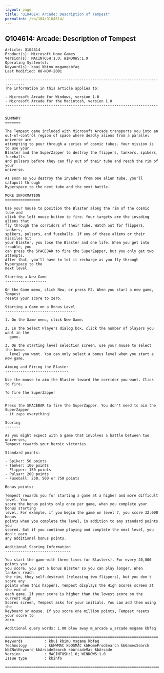 ```yaml
---
layout: page
title: "Q104614: Arcade: Description of Tempest"
permalink: /kb/104/Q104614/
---
```


## Q104614: Arcade: Description of Tempest

	Article: Q104614
	Product(s): Microsoft Home Games
	Version(s): MACINTOSH:1.0; WINDOWS:1.0
	Operating System(s): 
	Keyword(s): kbui kbimu msgamekbfaq
	Last Modified: 08-NOV-2001
	
	-------------------------------------------------------------------------------
	The information in this article applies to:
	
	- Microsoft Arcade for Windows, version 1.0 
	- Microsoft Arcade for the Macintosh, version 1.0 
	-------------------------------------------------------------------------------
	
	SUMMARY
	=======
	
	The Tempest game included with Microsoft Arcade transports you into an
	out-of-control region of space where deadly aliens from a parallel universe are
	attempting to pour through a series of cosmic tubes. Your mission is to use your
	Blaster and the SuperZapper to destroy the flippers, tankers, spikers, fuseballs
	and pulsars before they can fly out of their tube and reach the rim of your
	universe.
	
	As soon as you destroy the invaders from one alien tube, you'll catapult through
	hyperspace to the next tube and the next battle.
	
	MORE INFORMATION
	================
	
	Use your mouse to position the Blaster along the rim of the cosmic tube and
	click the left mouse button to fire. Your targets are the invading aliens that
	fly through the corridors of their tube. Watch out for flippers, tankers,
	spikers, pulsars, and fuseballs. If any of these aliens or their missiles hit
	your Blaster, you lose the Blaster and one life. When you get into trouble, you
	can press the SPACEBAR to fire the SuperZapper, but you only get two attempts.
	After that, you'll have to let it recharge as you fly through hyperspace to the
	next level.
	
	Starting a New Game
	-------------------
	
	On the Game menu, click New, or press F2. When you start a new game, Tempest
	resets your score to zero.
	
	Starting a Game on a Bonus Level
	--------------------------------
	
	1. On the Game menu, click New Game.
	
	2. In the Select Players dialog box, click the number of players you want in the
	  game.
	
	3. On the starting level selection screen, use your mouse to select the bonus
	  level you want. You can only select a bonus level when you start a new game.
	
	Aiming and Firing the Blaster
	-----------------------------
	
	Use the mouse to aim the Blaster toward the corridor you want. Click to fire.
	
	To fire the SuperZapper
	-----------------------
	
	Press the SPACEBAR to fire the SuperZapper. You don't need to aim the SuperZapper
	- it zaps everything!
	
	Scoring
	-------
	
	As you might expect with a game that involves a battle between two universes,
	Tempest rewards your heroic victories.
	
	Standard points:
	
	- Spiker: 50 points
	- Tanker: 100 points
	- Flipper: 150 points
	- Pulsar: 200 points
	- Fuseball: 250, 500 or 750 points
	
	Bonus points:
	
	Tempest rewards you for starting a game at a higher and more difficult level. You
	score the bonus points only once per game, when you complete your bonus starting
	level. For example, if you begin the game on level 7, you score 32,000 bonus
	points when you complete the level, in addition to any standard points you
	scored. But if you continue playing and complete the next level, you don't earn
	any additional bonus points.
	
	Additional Scoring Information
	------------------------------
	
	You start the game with three lives (or Blasters). For every 20,000 points you
	you score, you get a bonus Blaster so you can play longer. When tankers reach
	the rim, they self-destruct (releasing two flippers), but you don't score any
	points when this happens. Tempest displays the High Scores screen at the end of
	each game. If your score is higher than the lowest score on the current High
	Scores screen, Tempest asks for your initials. You can add them using the
	keyboard or mouse. If you score one million points, Tempest resets your score to
	zero.
	
	Additional query words: 1.00 blow away m_arcade w_arcade msgame kbfaq
	
	======================================================================
	Keywords          : kbui kbimu msgame kbfaq
	Technology        : kbHWMAC kbOSMAC kbHomeProdSearch kbGamesSearch kbZNotKeyword kbArcadeSearch kbArcadeMac kbArcade
	Version           : MACINTOSH:1.0; WINDOWS:1.0
	Issue type        : kbinfo
	
	=============================================================================
	
